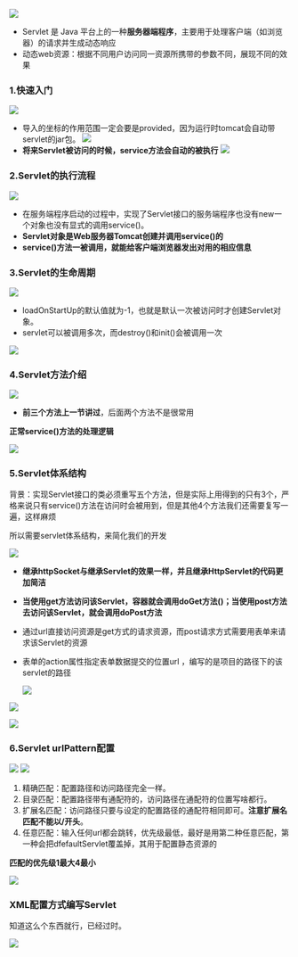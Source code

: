 ![](assets/04Servlet/file-20250709155315917.png)
* Servlet 是 Java 平台上的一种**服务器端程序**，主要用于处理客户端（如浏览器）的请求并生成动态响应
* 动态web资源：根据不同用户访问同一资源所携带的参数不同，展现不同的效果

### 1.快速入门
![](assets/04Servlet/file-20250709155746161.png)
* 导入的坐标的作用范围一定会要是provided，因为运行时tomcat会自动带servlet的jar包。
![](assets/04Servlet/file-20250709160622670.png)
* **将来Servlet被访问的时候，service方法会自动的被执行**
![](assets/04Servlet/file-20250709160558908.png)

### 2.Servlet的执行流程
![](assets/04Servlet/file-20250709161801638.png)
* 在服务端程序启动的过程中，实现了Servlet接口的服务端程序也没有new一个对象也没有显式的调用service()。
* **Servlet对象是Web服务器Tomcat创建并调用service()的**
* **service()方法一被调用，就能给客户端浏览器发出对用的相应信息**

### 3.Servlet的生命周期
![](assets/04Servlet/file-20250709162431988.png)
* loadOnStartUp的默认值就为-1，也就是默认一次被访问时才创建Servlet对象。
* servlet可以被调用多次，而destroy()和init()会被调用一次

![](assets/04Servlet/file-20250709170935922.png)


### 4.Servlet方法介绍

![](assets/04Servlet/file-20250709171141206.png)
* **前三个方法上一节讲过**，后面两个方法不是很常用

**正常service()方法的处理逻辑**

![](assets/04Servlet/file-20250709173231280.png)

### 5.Servlet体系结构

背景：实现Servlet接口的类必须重写五个方法，但是实际上用得到的只有3个，严格来说只有service()方法在访问时会被用到，但是其他4个方法我们还需要复写一遍，这样麻烦

所以需要servlet体系结构，来简化我们的开发

![](assets/04Servlet/file-20250709171714585.png)
* **继承httpSocket与继承Servlet的效果一样，并且继承HttpServlet的代码更加简洁**
* **当使用get方法访问该Servlet，容器就会调用doGet方法()；当使用post方法去访问该Servlet，就会调用doPost方法**
*  通过url直接访问资源是get方式的请求资源，而post请求方式需要用表单来请求该Servlet的资源
* 表单的action属性指定表单数据提交的位置url ，编写的是项目的路径下的该servlet的路径

	![](assets/04Servlet/file-20250709172711817.png)

![](assets/04Servlet/file-20250709181913114.png)

![](assets/04Servlet/file-20250709173858777.png)


### 6.Servlet urlPattern配置

![](assets/04Servlet/file-20250709174733375.png)
![](assets/04Servlet/file-20250709180018039.png)
1. 精确匹配：配置路径和访问路径完全一样。
2. 目录匹配：配置路径带有通配符的，访问路径在通配符的位置写啥都行。
3. 扩展名匹配：访问路径只要与设定的配置路径的通配符相同即可。**注意扩展名匹配不能以/开头**。
4. 任意匹配：输入任何url都会跳转，优先级最低，最好是用第二种任意匹配，第一种会把dfefaultServlet覆盖掉，其用于配置静态资源的

**匹配的优先级1最大4最小**

![](assets/04Servlet/file-20250709180540377.png)

### XML配置方式编写Servlet

知道这么个东西就行，已经过时。

![](assets/04Servlet/file-20250709180725556.png)

